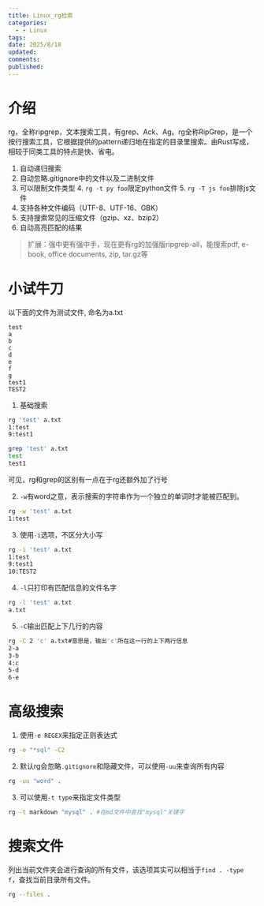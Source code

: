 ```yaml
---
title: Linux_rg检索
categories:
  - - Linux
tags:
date: 2025/8/18
updated:
comments:
published:
---
```

# 介绍

rg，全称ripgrep，文本搜索工具，有grep、Ack、Ag。rg全称RipGrep，是一个按行搜索工具，它根据提供的pattern递归地在指定的目录里搜索。由Rust写成，相较于同类工具的特点是快、省电。

1. 自动递归搜索
2. 自动忽略.gitignore中的文件以及二进制文件
3. 可以限制文件类型
   4. `rg -t py foo`限定python文件
   5. `rg -T js foo`排除js文件
6. 支持各种文件编码（UTF-8、UTF-16、GBK）
7. 支持搜索常见的压缩文件（gzip、xz、bzip2）
8. 自动高亮匹配的结果

>扩展：强中更有强中手，现在更有rg的加强版ripgrep-all，能搜索pdf, e-book, office documents, zip, tar.gz等

# 小试牛刀

以下面的文件为测试文件, 命名为a.txt

```
test
a
b
c
d
e
f
g
test1
TEST2
```

1. 基础搜索

```bash
rg 'test' a.txt
1:test
9:test1
```

```bash
grep 'test' a.txt
test
test1
```

可见，rg和grep的区别有一点在于rg还额外加了行号

2. `-w`有word之意，表示搜索的字符串作为一个独立的单词时才能被匹配到。

```bash
rg -w 'test' a.txt
1:test
```

3. 使用`-i`选项，不区分大小写

```bash
rg -i 'test' a.txt
1:test
9:test1
10:TEST2
```

4. `-l`只打印有匹配信息的文件名字

```bash
rg -l 'test' a.txt
a.txt
```

5. `-C`输出匹配上下几行的内容

```bash
rg -C 2 'c' a.txt#意思是，输出'c'所在这一行的上下两行信息
2-a
3-b
4:c
5-d
6-e
```

# 高级搜索

1. 使用`-e REGEX`来指定正则表达式

```bash
rg -e "*sql" -C2
```

2. 默认rg会忽略`.gitignore`和隐藏文件，可以使用`-uu`来查询所有内容

```bash
rg -uu "word" .
```

3. 可以使用`-t type`来指定文件类型

```bash
rg -t markdown "mysql" . #在md文件中查找"mysql"关键字
```

# 搜索文件

列出当前文件夹会进行查询的所有文件，该选项其实可以相当于`find . -type f`，查找当前目录所有文件。

```bash
rg --files .
```